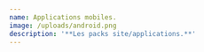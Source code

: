 ```yaml
---
name: Applications mobiles.
image: /uploads/android.png
description: '**Les packs site/applications.**'
---
```


